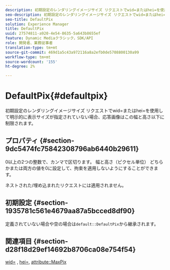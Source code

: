 ```yaml
---
description: 初期設定のレンダリングイメージサイズ リクエストでwid=またはhei=を使用して明示的に表示サイズが指定されていない場合、応答画像はこの幅と高さ以下に制限されます。
seo-description: 初期設定のレンダリングイメージサイズ リクエストでwid=またはhei=を使用して明示的に表示サイズが指定されていない場合、応答画像はこの幅と高さ以下に制限されます。
seo-title: DefaultPix
solution: Experience Manager
title: DefaultPix
uuid: 27574811-a920-4e54-8635-5a643b8655ef
feature: Dynamic Mediaクラシック，SDK/API
role: 開発者、業務従事者
translation-type: tm+mt
source-git-commit: 469d1a5c43a972116a8a2efb0de5708800130a99
workflow-type: tm+mt
source-wordcount: '155'
ht-degree: 2%

---
```



# DefaultPix{#defaultpix}

初期設定のレンダリングイメージサイズ リクエストでwid=またはhei=を使用して明示的に表示サイズが指定されていない場合、応答画像はこの幅と高さ以下に制限されます。

## プロパティ {#section-9dc5474fc75842308796ab6440b29611}

0以上の2つの整数で、カンマで区切ります。 幅と高さ（ピクセル単位） どちらかまたは両方の値を0に設定して、拘束を適用しないようにすることができます。

ネストされた/埋め込まれたリクエストには適用されません。

## 初期設定 {#section-1935781c561e4679aa87a5bcced8df90}

定義されていない場合や空の場合は`default::DefaultPix`から継承されます。

## 関連項目 {#section-d28f18d29ef14692b8706ca08e754f54}

[wid=](../../../../../ir-api/http-protocol/image-rendering-api-ref/c-ir-http-protocol-ref/c-ir-http-protocol-command-reference/r-ir-wid.md#reference-b7e691b0624941168c94b2749ae233ec) ,  [hei=](../../../../../ir-api/http-protocol/image-rendering-api-ref/c-ir-http-protocol-ref/c-ir-http-protocol-command-reference/r-ir-hei.md#reference-1c08f60365a94417a39867c09cac5478),  [attribute::MaxPix](../../../../../ir-api/material-cat/image-rendering-api-ref/c-ir-material-catalog/c-ir-attributes-reference/r-ir-maxpix.md#reference-569f186bbc2840a6bd3cffa8ff3e7657)
